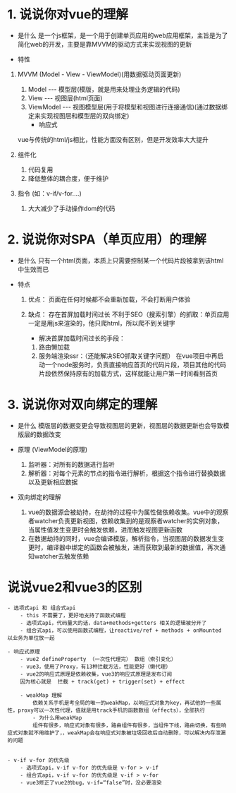# 1. 说说你对vue的理解
- 是什么
    是一个js框架，是一个用于创建单页应用的web应用框架，主旨是为了简化web的开发，主要是靠MVVM的驱动方式来实现视图的更新

- 特性
1. MVVM (Model - View - ViewModel)(用数据驱动页面更新)
    1. Model --- 模型层(模版，就是用来处理业务逻辑的代码)
    2. View --- 视图层(html页面)
    3. ViewModel --- 视图模型层(用于将模型和视图进行连接通信)(通过数据绑定来实现视图层和模型层的双向绑定)
        - 响应式

    vue与传统的html/js相比，性能方面没有区别，但是开发效率大大提升

2. 组件化
    1. 代码复用
    2. 降低整体的耦合度，便于维护

3. 指令 (如：v-if/v-for....)
    1. 大大减少了手动操作dom的代码 


# 2. 说说你对SPA（单页应用）的理解
- 是什么
    只有一个html页面，本质上只需要控制某一个代码片段被拿到该html中生效而已

- 特点
    1. 优点：
        页面在任何时候都不会重新加载，不会打断用户体验
    2. 缺点：
        存在首屏加载时间过长
        不利于SEO（搜索引擎）的抓取：单页应用一定是用js来渲染的，他只爬html，所以爬不到关键字


        - 解决首屏加载时间过长的手段：
        1. 路由懒加载
        2. 服务端渲染ssr：（还能解决SEO抓取关键字问题）
            在vue项目中再启动一个node服务时，负责直接响应首页的代码片段，项目其他的代码片段依然保持原有的加载方式，这样就能让用户第一时间看到首页


# 3. 说说你对双向绑定的理解
- 是什么
    模版层的数据变更会导致视图层的更新，视图层的数据更新也会导致模版层的数据改变

- 原理 (ViewModel的原理)
    1. 监听器：对所有的数据进行监听
    2. 解析器：对每个元素的节点的指令进行解析，根据这个指令进行替换数据以及更新相应数据

- 双向绑定的理解
    1. vue的数据源会被劫持，在劫持的过程中为属性做依赖收集。vue中的观察者watcher负责更新视图，依赖收集到的是观察者watcher的实例对象，当属性值发生变更时会触发依赖，进而触发视图更新函数
    2. 在数据劫持的同时，vue会编译模版，解析指令，当视图层的数据发生变更时，编译器中绑定的函数会被触发，进而获取到最新的数据值，再次通知watcher去触发依赖


# 说说vue2和vue3的区别
    - 选项式api 和 组合式api
        - this 不需要了，更好地支持了函数式编程
        - 选项式api，代码量大的话，data+methods+getters 相关的逻辑被分开了
        - 组合式api，可以使用函数式编程，让reactive/ref + methods + onMounted 以业务为单位放一起

    - 响应式原理
        - vue2 defineProperty （一次性代理完） 数组（索引变化）
        - vue3，使用了Proxy，有13种拦截方法，性能更好（懒代理）
        - vue2的响应式原理是依赖收集，vue3的响应式原理是发布订阅
        因为核心就是  拦截 + track(get) + trigger(set) + effect

        - weakMap 理解
            依赖关系手机是考全局的唯一的weakMap，以响应式对象为key，再试他的一些属性，proxy可以一次性代理，值就是用track手机的函数数组（effects），全部执行
            - 为什么用weakMap
            组件有很多，响应式对象有很多，路由组件有很多，当组件下线，路由切换，有些响应式对象就不用维护了，，weakMap会在响应式对象被垃圾回收后自动删除，可以解决内存泄漏的问题


    - v-if v-for 的优先级
        - 选项式api，v-if v-for 的优先级是 v-for > v-if
        - 组合式api，v-if v-for 的优先级是 v-if > v-for
        - vue3修正了vue2的bug，v-if=“false”时，没必要渲染